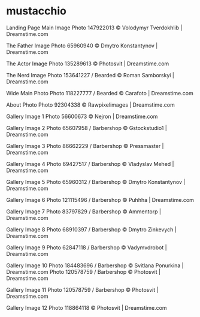 # mustacchio

Landing Page Main Image
Photo 147922013 © Volodymyr Tverdokhlib | Dreamstime.com

The Father Image
Photo 65960940 © Dmytro Konstantynov | Dreamstime.com

The Actor Image
Photo 135289613 © Photosvit | Dreamstime.com

The Nerd Image
Photo 153641227 / Bearded © Roman Samborskyi | Dreamstime.com

Wide Main Photo
Photo 118227777 / Bearded © Carafoto | Dreamstime.com

About Photo
Photo 92304338 © Rawpixelimages | Dreamstime.com

Gallery Image 1
Photo 56600673 © Nejron | Dreamstime.com

Gallery Image 2
Photo 65607958 / Barbershop © Gstockstudio1 | Dreamstime.com

Gallery Image 3
Photo 86662229 / Barbershop © Pressmaster | Dreamstime.com

Gallery Image 4
Photo 69427517 / Barbershop © Vladyslav Mehed | Dreamstime.com

Gallery Image 5
Photo 65960312 / Barbershop © Dmytro Konstantynov | Dreamstime.com

Gallery Image 6
Photo 121115496 / Barbershop © Puhhha | Dreamstime.com

Gallery Image 7
Photo 83797829 / Barbershop © Ammentorp | Dreamstime.com

Gallery Image 8
Photo 68910397 / Barbershop © Dmytro Zinkevych | Dreamstime.com

Gallery Image 9
Photo 62847118 / Barbershop © Vadymvdrobot | Dreamstime.com

Gallery Image 10
Photo 184483696 / Barbershop © Svitlana Ponurkina | Dreamstime.com
Photo 120578759 / Barbershop © Photosvit | Dreamstime.com

Gallery Image 11
Photo 120578759 / Barbershop © Photosvit | Dreamstime.com

Gallery Image 12
Photo 118864118 © Photosvit | Dreamstime.com
